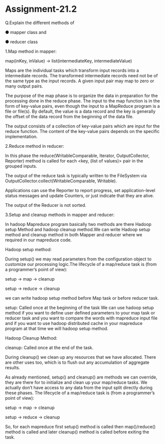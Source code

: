 # Assignment-21.2

Q.Explain the different methods of

● mapper class and

● reducer class

1.Map method in mapper:

map(inKey, inValue) -> list(intermediateKey, intermediateValue)

Maps are the individual tasks which transform input records into a intermediate records. The transformed intermediate records need not be of the same type as the input records. A given input pair may map to zero or many output pairs.

The purpose of the map phase is to organize the data in preparation for the processing done in the reduce phase. The input to the map function is in the form of key-value pairs, even though the input to a MapReduce program is a file or file(s). By default, the value is a data record and the key is generally the offset of the data record from the beginning of the data file.

The output consists of a collection of key-value pairs which are input for the reduce function. The content of the key-value pairs depends on the specific implementation.

2.Reduce method in reducer:

In this phase the reduce(WritableComparable, Iterator, OutputCollector, Reporter) method is called for each <key, (list of values)> pair in the grouped inputs.

The output of the reduce task is typically written to the FileSystem via OutputCollector.collect(WritableComparable, Writable).

Applications can use the Reporter to report progress, set application-level status messages and update Counters, or just indicate that they are alive.

The output of the Reducer is not sorted.

3.Setup and cleanup methods in mapper and reducer:

In hadoop Mapreduce program basically two methods are there Hadoop setup Method and hadoop cleanup method.We can write Hadoop setup method and cleanup method in both Mapper and reducer where we required in our mapreduce code.

Hadoop setup method:

During setup() we may read parameters from the configuration object to customize our processing logic.The lifecycle of a map/reduce task is (from a programmer’s point of view):

setup -> map -> cleanup

setup -> reduce -> cleanup

we can write hadoop setup method before Map task or before reducer task.

setup: Called once at the beginning of the task We can use hadoop setup method if you want to define user defined parameters to your map task or reducer task and you want to compare the words with mapreduce input file and if you want to use hadoop distributed cache in your mapreduce program at that time we will hadoop setup method.

Hadoop Cleanup Method:

cleanup: Called once at the end of the task.

During cleanup() we clean up any resources that we have allocated. There are other uses too, which is to flush out any accumulation of aggregate results.

As already mentioned, setup() and cleanup() are methods we can override, they are there for to initialize and clean up your map/reduce tasks. We actually don’t have access to any data from the input split directly during these phases. The lifecycle of a map/reduce task is (from a programmer’s point of view):

setup -> map -> cleanup

setup -> reduce -> cleanup

So, for each mapreduce first setup() method is called then map()/reduce() method is called and later cleanup() method is called before exiting the task.
